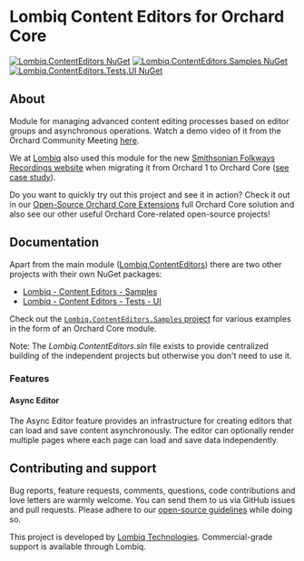 # Lombiq Content Editors for Orchard Core

[![Lombiq.ContentEditors NuGet](https://img.shields.io/nuget/v/Lombiq.ContentEditors?label=Lombiq.ContentEditors)](https://www.nuget.org/packages/Lombiq.ContentEditors/) [![Lombiq.ContentEditors.Samples NuGet](https://img.shields.io/nuget/v/Lombiq.ContentEditors.Samples?label=Lombiq.ContentEditors.Samples)](https://www.nuget.org/packages/Lombiq.ContentEditors.Samples/) [![Lombiq.ContentEditors.Tests.UI NuGet](https://img.shields.io/nuget/v/Lombiq.ContentEditors.Tests.UI?label=Lombiq.ContentEditors.Tests.UI)](https://www.nuget.org/packages/Lombiq.ContentEditors.Tests.UI/)

## About

Module for managing advanced content editing processes based on editor groups and asynchronous operations. Watch a demo video of it from the Orchard Community Meeting [here](https://www.youtube.com/watch?v=WJ4dmbG9oVs).

We at [Lombiq](https://lombiq.com/) also used this module for the new [Smithsonian Folkways Recordings website](https://folkways.si.edu/) when migrating it from Orchard 1 to Orchard Core ([see case study](https://lombiq.com/blog/smithsonian-folkways-recordings-now-upgraded-to-orchard-core)).

Do you want to quickly try out this project and see it in action? Check it out in our [Open-Source Orchard Core Extensions](https://github.com/Lombiq/Open-Source-Orchard-Core-Extensions) full Orchard Core solution and also see our other useful Orchard Core-related open-source projects!

## Documentation

Apart from the main module ([Lombiq.ContentEditors](Lombiq.ContentEditors)) there are two other projects with their own NuGet packages:

- [Lombiq - Content Editors - Samples](Lombiq.ContentEditors.Samples)
- [Lombiq - Content Editors - Tests - UI](Lombiq.ContentEditors.Tests.UI)

Check out the [`Lombiq.ContentEditors.Samples` project](Lombiq.ContentEditors.Samples) for various examples in the form of an Orchard Core module.

Note: The _Lombiq.ContentEditors.sln_ file exists to provide centralized building of the independent projects but otherwise you don't need to use it.

### Features

#### Async Editor

The Async Editor feature provides an infrastructure for creating editors that can load and save content asynchronously. The editor can optionally render multiple pages where each page can load and save data independently.

## Contributing and support

Bug reports, feature requests, comments, questions, code contributions and love letters are warmly welcome. You can send them to us via GitHub issues and pull requests. Please adhere to our [open-source guidelines](https://lombiq.com/open-source-guidelines) while doing so.

This project is developed by [Lombiq Technologies](https://lombiq.com/). Commercial-grade support is available through Lombiq.

